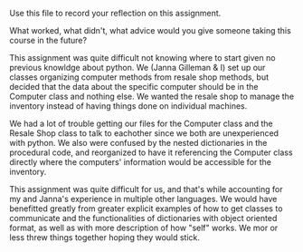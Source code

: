 Use this file to record your reflection on this assignment. 

What worked, what didn't, what advice would you give someone taking this course in the future?

This assignment was quite difficult not knowing where to start given no previous knowldge about python. We (Janna Gilleman & I) set up our classes organizing computer methods from resale shop methods, but decided that the data about the specific computer should be in the Computer class and nothing else. We wanted the resale shop to manage the inventory instead of having things done on individual machines. 

We had a lot of trouble getting our files for the Computer class and the Resale Shop class to talk to eachother since we both are unexperienced with python. We also were confused by the nested dictionaries in the procedural code, and reorganized to have it referencing the Computer class directly where the computers' information would be accessible  for the inventory. 

This assignment was quite difficult for us, and that's while accounting for my and Janna's experience in multiple other languages. We would have benefitted greatly from greater explicit examples of how to get classes to communicate and the functionalities of dictionaries with object oriented format, as well as with more description of how "self" works. We mor or less threw things together hoping they would stick. 